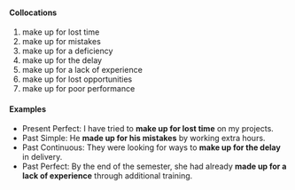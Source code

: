 #### Collocations

1. make up for lost time
2. make up for mistakes
3. make up for a deficiency
4. make up for the delay
5. make up for a lack of experience
6. make up for lost opportunities
7. make up for poor performance

#### Examples

- Present Perfect: I have tried to **make up for lost time** on my projects.
- Past Simple: He **made up for his mistakes** by working extra hours.
- Past Continuous: They were looking for ways to **make up for the delay** in delivery.
- Past Perfect: By the end of the semester, she had already **made up for a lack of experience** through additional training.